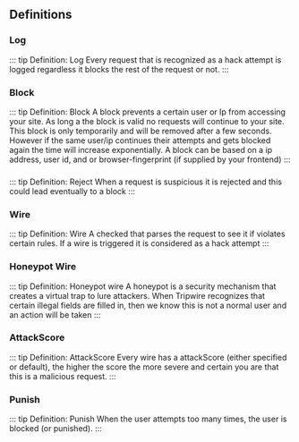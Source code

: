 ## Definitions

### Log
::: tip Definition: Log
Every request that is recognized as a hack attempt is logged regardless it blocks the rest of the request or not.
:::

### Block
::: tip Definition: Block
A block prevents a certain user or Ip from accessing your site. As long a the block is valid no requests will continue to your site.
This block is only temporarily and will be removed after a few seconds. However if the same user/ip continues their attempts and gets blocked again the time will increase exponentially.
A block can be based on a ip address, user id, and or browser-fingerprint (if supplied by your frontend)
:::

###
::: tip Definition: Reject
When a request is suspicious it is rejected and this could lead eventually to a block
:::


### Wire
::: tip Definition: Wire
A checked that parses the request to see it if violates certain rules. If a wire is triggered it is considered as a hack attempt
:::

### Honeypot Wire
::: tip Definition: Honeypot wire
A honeypot is a security mechanism that creates a virtual trap to lure attackers. When Tripwire recognizes that certain illegal fields are filled in, then we know this is not a normal user and an action will be taken
:::

### AttackScore
::: tip Definition: AttackScore
Every wire has a attackScore (either specified or default), the higher the score the more severe and certain you are that this is a malicious request.
:::

### Punish
::: tip Definition: Punish
When the user attempts too many times, the user is blocked (or punished).
:::

